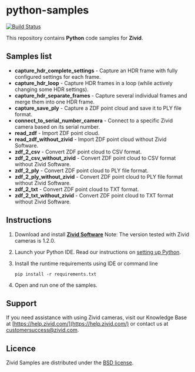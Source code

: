 # python-samples

[![Build Status](https://travis-ci.com/zivid/python-samples.svg?branch=master)](https://travis-ci.com/zivid/python-samples)

This repository contains **Python** code samples for **Zivid**.

## Samples list
- **capture_hdr_complete_settings** - Capture an HDR frame with fully configured settings for each frame.
- **capture_hdr_loop** - Capture HDR frames in a loop (while actively changing some HDR settings).
- **capture_hdr_separate_frames** - Capture several individual frames and merge them into one HDR frame.
- **capture_save_ply** - Capture a ZDF point cloud and save it to PLY file format.
- **connect_to_serial_number_camera** - Connect to a specific Zivid camera based on its serial number.
- **read_zdf** - Import ZDF point cloud.
- **read_zdf_without_zivid** - Import ZDF point cloud without Zivid Software.
- **zdf_2_csv** - Convert ZDF point cloud to CSV format.
- **zdf_2_csv_without_zivid** - Convert ZDF point cloud to CSV format without Zivid Software.
- **zdf_2_ply** - Convert ZDF point cloud to PLY file format.
- **zdf_2_ply_without_zivid** - Convert ZDF point cloud to PLY file format without Zivid Software.
- **zdf_2_txt** - Convert ZDF point cloud to TXT format.
- **zdf_2_txt_without_zivid** - Convert ZDF point cloud to TXT format without Zivid Software.

## Instructions

1. Download and install [**Zivid Software**](https://www.zivid.com/downloads)
Note: The version tested with Zivid cameras is 1.2.0.

2. Launch your Python IDE. Read our instructions on [setting up Python](https://zivid.atlassian.net/wiki/spaces/ZividKB/pages/427556/Setting+up+Python).

3. Install the runtime requirements using IDE or command line

       pip install -r requirements.txt

3. Open and run one of the samples.

## Support
If you need assistance with using Zivid cameras, visit our Knowledge Base at [https://help.zivid.com/](https://help.zivid.com/) or contact us at [customersuccess@zivid.com](mailto:customersuccess@zivid.com).

## Licence
Zivid Samples are distributed under the [BSD license](LICENSE).